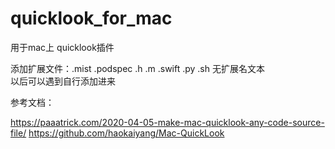 # quicklook_for_mac
用于mac上 quicklook插件

添加扩展文件：.mist  .podspec  .h  .m  .swift  .py  .sh  无扩展名文本  
以后可以遇到自行添加进来

参考文档：

https://paaatrick.com/2020-04-05-make-mac-quicklook-any-code-source-file/
https://github.com/haokaiyang/Mac-QuickLook

